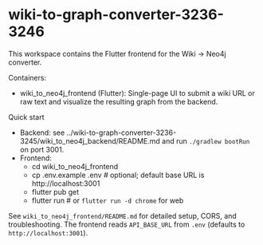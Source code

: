 # wiki-to-graph-converter-3236-3246

This workspace contains the Flutter frontend for the Wiki → Neo4j converter.

Containers:
- wiki_to_neo4j_frontend (Flutter): Single-page UI to submit a wiki URL or raw text and visualize the resulting graph from the backend.

Quick start
- Backend: see ../wiki-to-graph-converter-3236-3245/wiki_to_neo4j_backend/README.md and run `./gradlew bootRun` on port 3001.
- Frontend:
  - cd wiki_to_neo4j_frontend
  - cp .env.example .env  # optional; default base URL is http://localhost:3001
  - flutter pub get
  - flutter run            # or `flutter run -d chrome` for web

See `wiki_to_neo4j_frontend/README.md` for detailed setup, CORS, and troubleshooting. The frontend reads `API_BASE_URL` from `.env` (defaults to `http://localhost:3001`).
